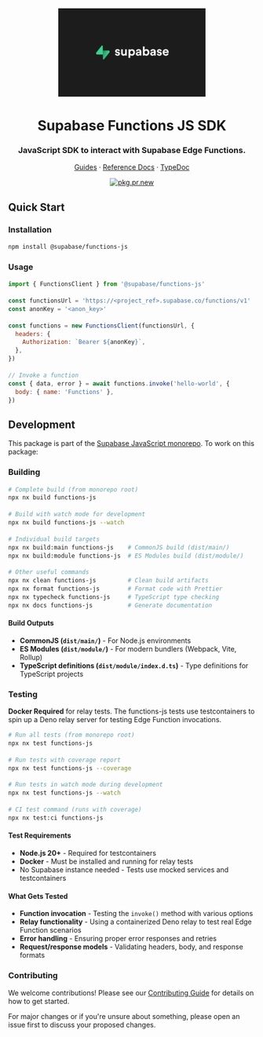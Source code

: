 <br />
<p align="center">
  <a href="https://supabase.io">
        <picture>
      <source media="(prefers-color-scheme: dark)" srcset="https://raw.githubusercontent.com/supabase/supabase/master/packages/common/assets/images/supabase-logo-wordmark--dark.svg">
      <source media="(prefers-color-scheme: light)" srcset="https://raw.githubusercontent.com/supabase/supabase/master/packages/common/assets/images/supabase-logo-wordmark--light.svg">
      <img alt="Supabase Logo" width="300" src="https://raw.githubusercontent.com/supabase/supabase/master/packages/common/assets/images/logo-preview.jpg">
    </picture>
  </a>

  <h1 align="center">Supabase Functions JS SDK</h1>

  <h3 align="center">JavaScript SDK to interact with Supabase Edge Functions.</h3>

  <p align="center">
    <a href="https://supabase.com/docs/guides/functions">Guides</a>
    ·
    <a href="https://supabase.com/docs/reference/javascript/functions-invoke">Reference Docs</a>
    ·
    <a href="https://supabase.github.io/supabase-js/functions-js/v2/spec.json">TypeDoc</a>
  </p>
</p>

<div align="center">

[![pkg.pr.new](https://pkg.pr.new/badge/supabase/functions-js)](https://pkg.pr.new/~/supabase/functions-js)

</div>

## Quick Start

### Installation

```bash
npm install @supabase/functions-js
```

### Usage

```js
import { FunctionsClient } from '@supabase/functions-js'

const functionsUrl = 'https://<project_ref>.supabase.co/functions/v1'
const anonKey = '<anon_key>'

const functions = new FunctionsClient(functionsUrl, {
  headers: {
    Authorization: `Bearer ${anonKey}`,
  },
})

// Invoke a function
const { data, error } = await functions.invoke('hello-world', {
  body: { name: 'Functions' },
})
```

## Development

This package is part of the [Supabase JavaScript monorepo](https://github.com/supabase/supabase-js). To work on this package:

### Building

```bash
# Complete build (from monorepo root)
npx nx build functions-js

# Build with watch mode for development
npx nx build functions-js --watch

# Individual build targets
npx nx build:main functions-js    # CommonJS build (dist/main/)
npx nx build:module functions-js  # ES Modules build (dist/module/)

# Other useful commands
npx nx clean functions-js         # Clean build artifacts
npx nx format functions-js        # Format code with Prettier
npx nx typecheck functions-js     # TypeScript type checking
npx nx docs functions-js          # Generate documentation
```

#### Build Outputs

- **CommonJS (`dist/main/`)** - For Node.js environments
- **ES Modules (`dist/module/`)** - For modern bundlers (Webpack, Vite, Rollup)
- **TypeScript definitions (`dist/module/index.d.ts`)** - Type definitions for TypeScript projects

### Testing

**Docker Required** for relay tests. The functions-js tests use testcontainers to spin up a Deno relay server for testing Edge Function invocations.

```bash
# Run all tests (from monorepo root)
npx nx test functions-js

# Run tests with coverage report
npx nx test functions-js --coverage

# Run tests in watch mode during development
npx nx test functions-js --watch

# CI test command (runs with coverage)
npx nx test:ci functions-js
```

#### Test Requirements

- **Node.js 20+** - Required for testcontainers
- **Docker** - Must be installed and running for relay tests
- No Supabase instance needed - Tests use mocked services and testcontainers

#### What Gets Tested

- **Function invocation** - Testing the `invoke()` method with various options
- **Relay functionality** - Using a containerized Deno relay to test real Edge Function scenarios
- **Error handling** - Ensuring proper error responses and retries
- **Request/response models** - Validating headers, body, and response formats

### Contributing

We welcome contributions! Please see our [Contributing Guide](../../../CONTRIBUTING.md) for details on how to get started.

For major changes or if you're unsure about something, please open an issue first to discuss your proposed changes.
